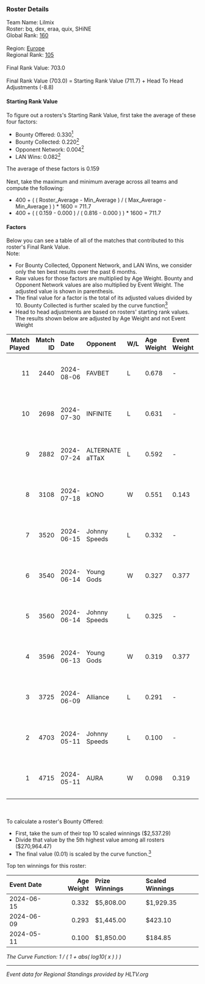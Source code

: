 ### Roster Details<br />
Team Name: Lilmix<br />
Roster: bq, dex, eraa, quix, SHiNE<br />
Global Rank: [160](../../standings_global_2024_10_23.md)<br />
<br />
Region: [Europe]( ../../standings_europe_2024_10_23.md)<br />
Regional Rank: [105]( ../../standings_europe_2024_10_23.md)<br />
<br />
Final Rank Value:  703.0<br />
<br />
Final Rank Value (703.0) = Starting Rank Value (711.7) + Head To Head Adjustments (-8.8)<br />

#### Starting Rank Value<br />
To figure out a rosters's Starting Rank Value, first take the average of these four factors:<br />
- Bounty Offered: 0.330[<sup>1</sup>](#table2)
- Bounty Collected: 0.220[<sup>2</sup>](#table1)
- Opponent Network: 0.004[<sup>2</sup>](#table1)
- LAN Wins: 0.082[<sup>2</sup>](#table1)

The average of these factors is 0.159<br />
<br />
Next, take the maximum and minimum average across all teams and compute the following:<br />
- 400 + ( ( Roster_Average - Min_Average ) / ( Max_Average - Min_Average ) ) * 1600 = 711.7
- 400 + ( ( 0.159 - 0.000 ) / ( 0.816 - 0.000 ) ) * 1600 = 711.7


#### Factors<br />
Below you can see a table of all of the matches that contributed to this roster's Final Rank Value.<br />
Note:<br />

- For Bounty Collected, Opponent Network, and LAN Wins, we consider only the ten best results over the past 6 months.
- Raw values for those factors are multiplied by Age Weight. Bounty and Opponent Network values are also multiplied by Event Weight. The adjusted value is shown in parenthesis.
- The final value for a factor is the total of its adjusted values divided by 10. Bounty Collected is further scaled by the curve function[<sup>3</sup>](#curveFunction)
- Head to head adjustments are based on rosters' starting rank values. The results shown below are adjusted by Age Weight and not Event Weight
<span id="table1"></span><br />


| Match Played | Match ID | Date       | Opponent        | W/L | Age Weight | Event Weight | Bounty Collected | Opponent Network | LAN Wins  | H2H Adj. | Roster                      |
| -: | -: | :- | :- | :- | :- | :- | :- | :- | :- | -: | :- |
|           11 |     2440 | 2024-08-06 | FAVBET          | L   | 0.678      | -            | -                | -                | -         |    -4.35 | bq, dex, eraa, quix, SHiNE  |
|           10 |     2698 | 2024-07-30 | INFINITE        | L   | 0.631      | -            | -                | -                | -         |   -14.10 | bq, dex, L00m1, quix, SHiNE |
|            9 |     2882 | 2024-07-24 | ALTERNATE aTTaX | L   | 0.592      | -            | -                | -                | -         |    -4.49 | bq, dex, L00m1, quix, SHiNE |
|            8 |     3108 | 2024-07-18 | kONO            | W   | 0.551      | 0.143        | 0.023 (0.002)    | 0.457 (0.036)    | 0 (0.000) |    11.35 | bq, dex, L00m1, quix, SHiNE |
|            7 |     3520 | 2024-06-15 | Johnny Speeds   | L   | 0.332      | -            | -                | -                | -         |    -1.43 | bq, dex, poiii, quix, zyyx  |
|            6 |     3540 | 2024-06-14 | Young Gods      | W   | 0.327      | 0.377        | 0.003 (0.000)    | 0.011 (0.001)    | 1 (0.327) |     4.22 | bq, dex, poiii, quix, zyyx  |
|            5 |     3560 | 2024-06-14 | Johnny Speeds   | L   | 0.325      | -            | -                | -                | -         |    -1.39 | bq, dex, poiii, quix, zyyx  |
|            4 |     3596 | 2024-06-13 | Young Gods      | W   | 0.319      | 0.377        | 0.003 (0.000)    | 0.011 (0.001)    | 1 (0.319) |     4.16 | bq, dex, poiii, quix, zyyx  |
|            3 |     3725 | 2024-06-09 | Alliance        | L   | 0.291      | -            | -                | -                | -         |    -3.67 | bq, dex, poiii, quix, zyyx  |
|            2 |     4703 | 2024-05-11 | Johnny Speeds   | L   | 0.100      | -            | -                | -                | -         |    -0.43 | bq, dex, poiii, quix, zyyx  |
|            1 |     4715 | 2024-05-11 | AURA            | W   | 0.098      | 0.319        | 0.007 (0.000)    | 0.015 (0.000)    | 1 (0.098) |     1.35 | bq, dex, poiii, quix, zyyx  |

<br />
<span id="table2"></span><br />
To calculate a roster's Bounty Offered:<br />

- First, take the sum of their top 10 scaled winnings ($2,537.29)
- Divide that value by the 5th highest value among all rosters ($270,964.47)
- The final value (0.01) is scaled by the curve function.[<sup>3</sup>](#curveFunction)

Top ten winnings for this roster:<br />

| Event Date | Age Weight | Prize Winnings | Scaled Winnings |
| :- | -: | :- | :- |
| 2024-06-15 |      0.332 | $5,808.00      | $1,929.35       |
| 2024-06-09 |      0.293 | $1,445.00      | $423.10         |
| 2024-05-11 |      0.100 | $1,850.00      | $184.85         |


<span id="curveFunction"></span>_The Curve Function: 1 / ( 1 + abs( log10( x ) ) )_<br />

---
_Event data for Regional Standings provided by HLTV.org_<br />
